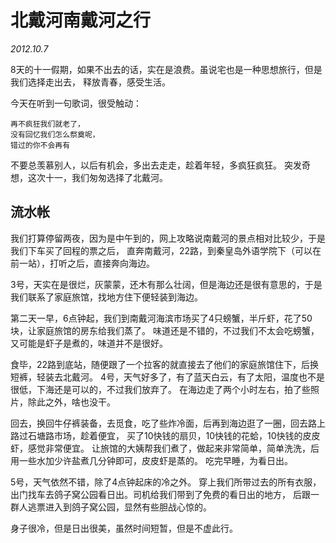 <title>北戴河南戴河之行</title>
<link href='markdown.css' rel='stylesheet'>

# 北戴河南戴河之行  
*2012.10.7*

8天的十一假期，如果不出去的话，实在是浪费。虽说宅也是一种思想旅行，但是我们选择走出去，
释放青春，感受生活。

今天在听到一句歌词，很受触动：

    再不疯狂我们就老了，
    没有回忆我们怎么祭奠呢，
    错过的你不会再有

不要总羡慕别人，以后有机会，多出去走走，趁着年轻，多疯狂疯狂。
突发奇想，这次十一，我们匆匆选择了北戴河。

## 流水帐

我们打算停留两夜，因为是中午到的，网上攻略说南戴河的景点相对比较少，于是我们下车买了回程的票之后，
直奔南戴河，22路，到秦皇岛外语学院下（可以在前一站），打听之后，直接奔向海边。

3号，天实在是很烂，灰蒙蒙，还木有那么壮阔，但是海边还是很有意思的，于是我们联系了家庭旅馆，找地方住下便轻装到海边。

第二天一早，6点钟起，我们到南戴河海滨市场买了4只螃蟹，半斤虾，花了50块，让家庭旅馆的房东给我们蒸了。
味道还是不错的，不过我们不太会吃螃蟹，又可能是虾子是煮的，味道并不是很好。

食毕，22路到底站，随便跟了一个拉客的就直接去了他们的家庭旅馆住下，后换短裤，轻装去北戴河。
4号，天气好多了，有了蓝天白云，有了太阳，温度也不是很低，下海还是可以的，不过我们放弃了。
在海边走了两个小时左右，拍了些照片，除此之外，啥也没干。

回去，换回牛仔裤装备，去觅食，吃了些炸冷面，后再到海边逛了一圈，回去路上路过石塘路市场，趁着便宜，
买了10快钱的扇贝，10快钱的花蛤，10快钱的皮皮虾，感觉非常便宜。
让旅馆的大姨帮我们煮了，做起来非常简单，简单洗洗，后用一些水加少许盐煮几分钟即可，皮皮虾是蒸的。
吃完早睡，为看日出。

5号，天气依然不错，除了4点钟起床的冷之外。
穿上我们所带过去的所有衣服，出门找车去鸽子窝公园看日出。司机给我们带到了免费的看日出的地方，
后跟一群人逃票进入到鸽子窝公园，显然有些胆战心惊的。

身子很冷，但是日出很美，虽然时间短暂，但是不虚此行。

<br />
<br />    
<!-- UY BEGIN -->
<div id="uyan_frame"></div>
<script type="text/javascript" id="UYScript" src="http://v1.uyan.cc/js/iframe.js?UYUserId=1698680" async=""></script>
<!-- UY END -->
